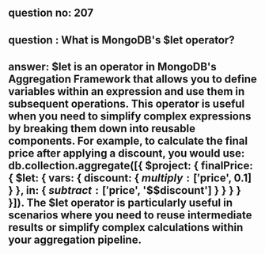 
      
## question no: 207

## question : What is MongoDB's $let operator?

## answer: $let is an operator in MongoDB's Aggregation Framework that allows you to define variables within an expression and use them in subsequent operations. This operator is useful when you need to simplify complex expressions by breaking them down into reusable components. For example, to calculate the final price after applying a discount, you would use: db.collection.aggregate([{ $project: { finalPrice: { $let: { vars: { discount: { $multiply: ['$price', 0.1] } }, in: { $subtract: ['$price', '$$discount'] } } } } }]). The $let operator is particularly useful in scenarios where you need to reuse intermediate results or simplify complex calculations within your aggregation pipeline.
      